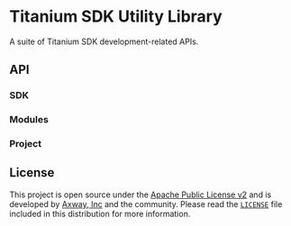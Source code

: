 # Titanium SDK Utility Library

A suite of Titanium SDK development-related APIs.

## API

### SDK



### Modules

### Project

## License

This project is open source under the [Apache Public License v2][1] and is developed by
[Axway, Inc](http://www.axway.com/) and the community. Please read the [`LICENSE`][1] file included
in this distribution for more information.

[1]: https://github.com/appcelerator/titaniumlib/blob/master/LICENSE
